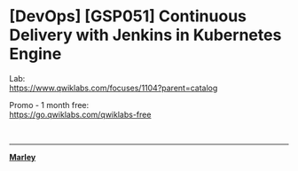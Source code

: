 # [DevOps] [GSP051] Continuous Delivery with Jenkins in Kubernetes Engine

Lab:  
https://www.qwiklabs.com/focuses/1104?parent=catalog

Promo - 1 month free:  
https://go.qwiklabs.com/qwiklabs-free



<br/>

---

<a href="https://marley.org"><strong>Marley</strong></a>
